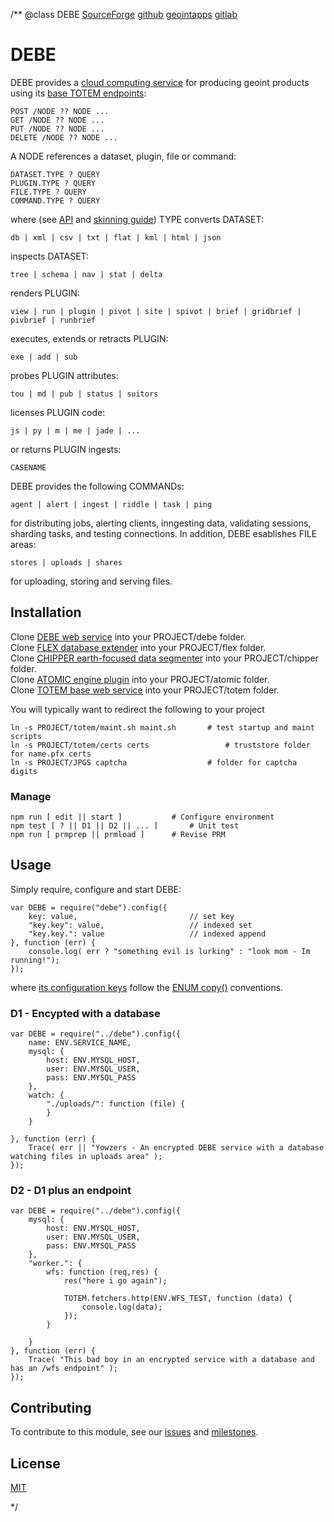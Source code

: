 /**
@class DEBE
	[SourceForge](https://sourceforge.net) 
	[github](https://github.com/acmesds/debe) 
	[geointapps](https://git.geointapps.org/acmesds/debe)
	[gitlab](https://gitlab.west.nga.ic.gov/acmesds/debe)
	
# DEBE

DEBE provides a [cloud computing service](https://totem.west.ile.nga.ic.gov/api.view) for producing geoint products using
its [base TOTEM endpoints](https://github.com/acmesds/totem):

	POST /NODE ?? NODE ...
	GET /NODE ?? NODE ...
	PUT /NODE ?? NODE ...
	DELETE /NODE ?? NODE ...

A NODE references a dataset, plugin, file or command:

	DATASET.TYPE ? QUERY
	PLUGIN.TYPE ? QUERY
	FILE.TYPE ? QUERY
	COMMAND.TYPE ? QUERY

where (see [API](https://totem.west.ile.nga.ic.gov/api.view) and 
[skinning guide](https://totem.west.ile.nga.ic.gov/skinguide.view)) TYPE 
converts DATASET:

	db | xml | csv | txt | flat | kml | html | json

inspects DATASET:

	tree | schema | nav | stat | delta

renders PLUGIN:
 
	view | run | plugin | pivot | site | spivot | brief | gridbrief | pivbrief | runbrief

executes, extends or retracts PLUGIN:

	exe | add | sub

probes PLUGIN attributes:

	tou | md | pub | status | suitors
	
licenses PLUGIN code:

	js | py | m | me | jade | ...
	
or returns PLUGIN ingests:

	CASENAME
	
DEBE provides the following COMMANDs:

	agent | alert | ingest | riddle | task | ping
	
for distributing jobs, alerting clients, inngesting data, validating sessions, sharding tasks, and 
testing connections.  In addition, DEBE esablishes FILE areas: 

	stores | uploads | shares

for uploading, storing and serving files.

## Installation

Clone [DEBE web service](https://github.com/acmesds/debe) into your PROJECT/debe folder.  
Clone [FLEX database extender](https://github.com/acmesds/flex) into your PROJECT/flex folder.  
Clone [CHIPPER earth-focused data segmenter](https://github.com/acmesds/chipper) into your PROJECT/chipper folder.  
Clone [ATOMIC engine plugin](https://github.com/acmesds/engine) into your PROJECT/atomic folder.  
Clone [TOTEM base web service](https://github.com/acmesds/totem) into your PROJECT/totem folder.

You will typically want to redirect the following to your project

	ln -s PROJECT/totem/maint.sh maint.sh 		# test startup and maint scripts
	ln -s PROJECT/totem/certs certs					# truststore folder for name.pfx certs 
	ln -s PROJECT/JPGS captcha 	 				# folder for captcha digits

### Manage 

	npm run [ edit || start ]			# Configure environment
	npm test [ ? || D1 || D2 || ... ]		# Unit test
	npm run [ prmprep || prmload ]		# Revise PRM

## Usage

Simply require, configure and start DEBE:

	var DEBE = require("debe").config({
		key: value, 						// set key
		"key.key": value, 					// indexed set
		"key.key.": value					// indexed append
	}, function (err) {
		console.log( err ? "something evil is lurking" : "look mom - Im running!");
	});

where [its configuration keys](https://totem.west.ile.nga.ic.gov/shares/prm/debe/index.html) follow 
the [ENUM copy()](https://github.com/acmesds/enum) conventions.

### D1 - Encypted with a database

	var DEBE = require("../debe").config({
		name: ENV.SERVICE_NAME,
		mysql: {
			host: ENV.MYSQL_HOST,
			user: ENV.MYSQL_USER,
			pass: ENV.MYSQL_PASS
		},
		watch: {
			"./uploads/": function (file) {
			}
		}

	}, function (err) {
		Trace( err || "Yowzers - An encrypted DEBE service with a database watching files in uploads area" );
	});

### D2 - D1 plus an endpoint

	var DEBE = require("../debe").config({
		mysql: {
			host: ENV.MYSQL_HOST,
			user: ENV.MYSQL_USER,
			pass: ENV.MYSQL_PASS
		},
		"worker.": {
			wfs: function (req,res) {
				res("here i go again");

				TOTEM.fetchers.http(ENV.WFS_TEST, function (data) {
					console.log(data);
				});
			}

		}
	}, function (err) {
		Trace( "This bad boy in an encrypted service with a database and has an /wfs endpoint" );
	});
		
## Contributing

To contribute to this module, see our [issues](https://totem.west.ile.nga.ic.gov/issues.view)
and [milestones](https://totem.west.ile.nga.ic.gov/milestones.view).

## License

[MIT](LICENSE)

*/